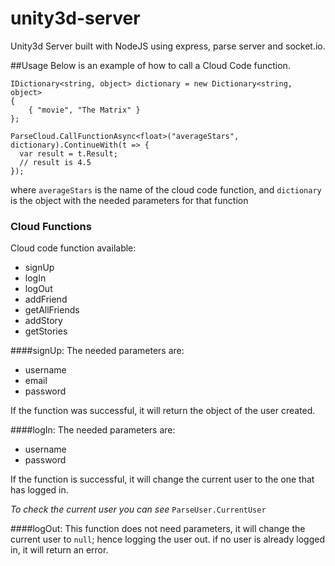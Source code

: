 # unity3d-server
Unity3d Server built with NodeJS using express, parse server and socket.io.

##Usage
Below is an example of how to call a Cloud Code function.

```
IDictionary<string, object> dictionary = new Dictionary<string, object>
{
    { "movie", "The Matrix" }
};

ParseCloud.CallFunctionAsync<float>("averageStars", dictionary).ContinueWith(t => {
  var result = t.Result;
  // result is 4.5
});
```

where `averageStars` is the name of the cloud code function,
and `dictionary` is the object with the needed parameters for that function

### Cloud Functions
Cloud code function available:
* signUp
* logIn
* logOut
* addFriend
* getAllFriends
* addStory
* getStories

####signUp:
The needed parameters are:
* username
* email
* password

If the function was successful, it will return the object of the user created.

####logIn:
The needed parameters are:
* username
* password

If the function is successful, it will change the current user to the one that has logged in.

_To check the current user you can see_ `ParseUser.CurrentUser`

####logOut:
This function does not need parameters, it will change the current user to `null`;
 hence logging the user out. if no user is already logged in, it will return an error.

